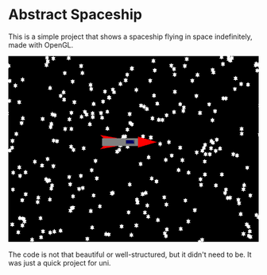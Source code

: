 # Abstract Spaceship
This is a simple project that shows a spaceship flying in space indefinitely, made with OpenGL.

![AbstractSpaceship Demo](./docs/AbstractSpaceship.png)

The code is not that beautiful or well-structured, but it didn't need to be. It was just a quick project for uni.
